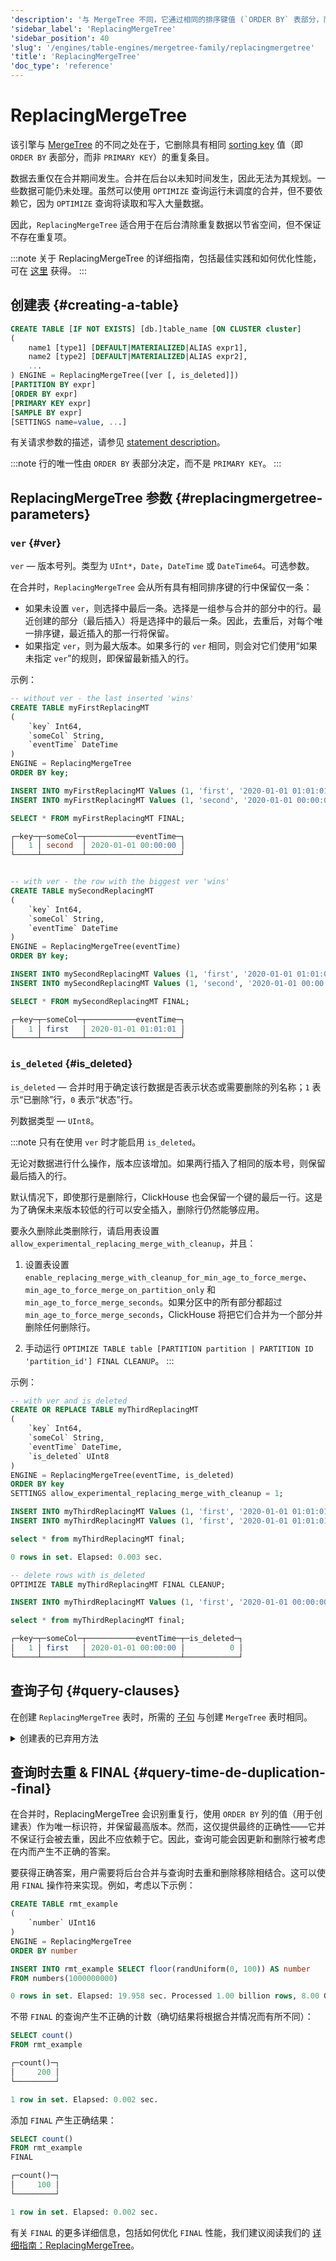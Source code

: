 ```yaml
---
'description': '与 MergeTree 不同，它通过相同的排序键值 (`ORDER BY` 表部分，而不是 `PRIMARY KEY`) 移除重复条目。'
'sidebar_label': 'ReplacingMergeTree'
'sidebar_position': 40
'slug': '/engines/table-engines/mergetree-family/replacingmergetree'
'title': 'ReplacingMergeTree'
'doc_type': 'reference'
---
```



# ReplacingMergeTree

该引擎与 [MergeTree](/engines/table-engines/mergetree-family/versionedcollapsingmergetree) 的不同之处在于，它删除具有相同 [sorting key](../../../engines/table-engines/mergetree-family/mergetree.md) 值（即 `ORDER BY` 表部分，而非 `PRIMARY KEY`）的重复条目。

数据去重仅在合并期间发生。合并在后台以未知时间发生，因此无法为其规划。一些数据可能仍未处理。虽然可以使用 `OPTIMIZE` 查询运行未调度的合并，但不要依赖它，因为 `OPTIMIZE` 查询将读取和写入大量数据。

因此，`ReplacingMergeTree` 适合用于在后台清除重复数据以节省空间，但不保证不存在重复项。

:::note
关于 ReplacingMergeTree 的详细指南，包括最佳实践和如何优化性能，可在 [这里](/guides/replacing-merge-tree) 获得。
:::

## 创建表 {#creating-a-table}

```sql
CREATE TABLE [IF NOT EXISTS] [db.]table_name [ON CLUSTER cluster]
(
    name1 [type1] [DEFAULT|MATERIALIZED|ALIAS expr1],
    name2 [type2] [DEFAULT|MATERIALIZED|ALIAS expr2],
    ...
) ENGINE = ReplacingMergeTree([ver [, is_deleted]])
[PARTITION BY expr]
[ORDER BY expr]
[PRIMARY KEY expr]
[SAMPLE BY expr]
[SETTINGS name=value, ...]
```

有关请求参数的描述，请参见 [statement description](../../../sql-reference/statements/create/table.md)。

:::note
行的唯一性由 `ORDER BY` 表部分决定，而不是 `PRIMARY KEY`。
:::

## ReplacingMergeTree 参数 {#replacingmergetree-parameters}

### `ver` {#ver}

`ver` — 版本号列。类型为 `UInt*`，`Date`，`DateTime` 或 `DateTime64`。可选参数。

在合并时，`ReplacingMergeTree` 会从所有具有相同排序键的行中保留仅一条：

- 如果未设置 `ver`，则选择中最后一条。选择是一组参与合并的部分中的行。最近创建的部分（最后插入）将是选择中的最后一条。因此，去重后，对每个唯一排序键，最近插入的那一行将保留。
- 如果指定 `ver`，则为最大版本。如果多行的 `ver` 相同，则会对它们使用“如果未指定 `ver`”的规则，即保留最新插入的行。

示例：

```sql
-- without ver - the last inserted 'wins'
CREATE TABLE myFirstReplacingMT
(
    `key` Int64,
    `someCol` String,
    `eventTime` DateTime
)
ENGINE = ReplacingMergeTree
ORDER BY key;

INSERT INTO myFirstReplacingMT Values (1, 'first', '2020-01-01 01:01:01');
INSERT INTO myFirstReplacingMT Values (1, 'second', '2020-01-01 00:00:00');

SELECT * FROM myFirstReplacingMT FINAL;

┌─key─┬─someCol─┬───────────eventTime─┐
│   1 │ second  │ 2020-01-01 00:00:00 │
└─────┴─────────┴─────────────────────┘


-- with ver - the row with the biggest ver 'wins'
CREATE TABLE mySecondReplacingMT
(
    `key` Int64,
    `someCol` String,
    `eventTime` DateTime
)
ENGINE = ReplacingMergeTree(eventTime)
ORDER BY key;

INSERT INTO mySecondReplacingMT Values (1, 'first', '2020-01-01 01:01:01');
INSERT INTO mySecondReplacingMT Values (1, 'second', '2020-01-01 00:00:00');

SELECT * FROM mySecondReplacingMT FINAL;

┌─key─┬─someCol─┬───────────eventTime─┐
│   1 │ first   │ 2020-01-01 01:01:01 │
└─────┴─────────┴─────────────────────┘
```

### `is_deleted` {#is_deleted}

`is_deleted` — 合并时用于确定该行数据是否表示状态或需要删除的列名称；`1` 表示“已删除”行，`0` 表示“状态”行。

  列数据类型 — `UInt8`。

:::note
只有在使用 `ver` 时才能启用 `is_deleted`。

无论对数据进行什么操作，版本应该增加。如果两行插入了相同的版本号，则保留最后插入的行。

默认情况下，即使那行是删除行，ClickHouse 也会保留一个键的最后一行。这是为了确保未来版本较低的行可以安全插入，删除行仍然能够应用。

要永久删除此类删除行，请启用表设置 `allow_experimental_replacing_merge_with_cleanup`，并且：

1. 设置表设置 `enable_replacing_merge_with_cleanup_for_min_age_to_force_merge`、`min_age_to_force_merge_on_partition_only` 和 `min_age_to_force_merge_seconds`。如果分区中的所有部分都超过 `min_age_to_force_merge_seconds`，ClickHouse 将把它们合并为一个部分并删除任何删除行。

2. 手动运行 `OPTIMIZE TABLE table [PARTITION partition | PARTITION ID 'partition_id'] FINAL CLEANUP`。
:::

示例：
```sql
-- with ver and is_deleted
CREATE OR REPLACE TABLE myThirdReplacingMT
(
    `key` Int64,
    `someCol` String,
    `eventTime` DateTime,
    `is_deleted` UInt8
)
ENGINE = ReplacingMergeTree(eventTime, is_deleted)
ORDER BY key
SETTINGS allow_experimental_replacing_merge_with_cleanup = 1;

INSERT INTO myThirdReplacingMT Values (1, 'first', '2020-01-01 01:01:01', 0);
INSERT INTO myThirdReplacingMT Values (1, 'first', '2020-01-01 01:01:01', 1);

select * from myThirdReplacingMT final;

0 rows in set. Elapsed: 0.003 sec.

-- delete rows with is_deleted
OPTIMIZE TABLE myThirdReplacingMT FINAL CLEANUP;

INSERT INTO myThirdReplacingMT Values (1, 'first', '2020-01-01 00:00:00', 0);

select * from myThirdReplacingMT final;

┌─key─┬─someCol─┬───────────eventTime─┬─is_deleted─┐
│   1 │ first   │ 2020-01-01 00:00:00 │          0 │
└─────┴─────────┴─────────────────────┴────────────┘
```

## 查询子句 {#query-clauses}

在创建 `ReplacingMergeTree` 表时，所需的 [子句](../../../engines/table-engines/mergetree-family/mergetree.md) 与创建 `MergeTree` 表时相同。

<details markdown="1">

<summary>创建表的已弃用方法</summary>

:::note
请勿在新项目中使用此方法，并尽可能将旧项目切换到上述方法。
:::

```sql
CREATE TABLE [IF NOT EXISTS] [db.]table_name [ON CLUSTER cluster]
(
    name1 [type1] [DEFAULT|MATERIALIZED|ALIAS expr1],
    name2 [type2] [DEFAULT|MATERIALIZED|ALIAS expr2],
    ...
) ENGINE [=] ReplacingMergeTree(date-column [, sampling_expression], (primary, key), index_granularity, [ver])
```

除了 `ver` 之外，所有参数的含义与 `MergeTree` 中相同。

- `ver` - 版本的列。可选参数。有关描述，请参见上面的文本。

</details>

## 查询时去重 & FINAL {#query-time-de-duplication--final}

在合并时，ReplacingMergeTree 会识别重复行，使用 `ORDER BY` 列的值（用于创建表）作为唯一标识符，并保留最高版本。然而，这仅提供最终的正确性——它并不保证行会被去重，因此不应依赖于它。因此，查询可能会因更新和删除行被考虑在内而产生不正确的答案。

要获得正确答案，用户需要将后台合并与查询时去重和删除移除相结合。这可以使用 `FINAL` 操作符来实现。例如，考虑以下示例：

```sql
CREATE TABLE rmt_example
(
    `number` UInt16
)
ENGINE = ReplacingMergeTree
ORDER BY number

INSERT INTO rmt_example SELECT floor(randUniform(0, 100)) AS number
FROM numbers(1000000000)

0 rows in set. Elapsed: 19.958 sec. Processed 1.00 billion rows, 8.00 GB (50.11 million rows/s., 400.84 MB/s.)
```
不带 `FINAL` 的查询产生不正确的计数（确切结果将根据合并情况而有所不同）：

```sql
SELECT count()
FROM rmt_example

┌─count()─┐
│     200 │
└─────────┘

1 row in set. Elapsed: 0.002 sec.
```

添加 `FINAL` 产生正确结果：

```sql
SELECT count()
FROM rmt_example
FINAL

┌─count()─┐
│     100 │
└─────────┘

1 row in set. Elapsed: 0.002 sec.
```

有关 `FINAL` 的更多详细信息，包括如何优化 `FINAL` 性能，我们建议阅读我们的 [详细指南：ReplacingMergeTree](/guides/replacing-merge-tree)。
